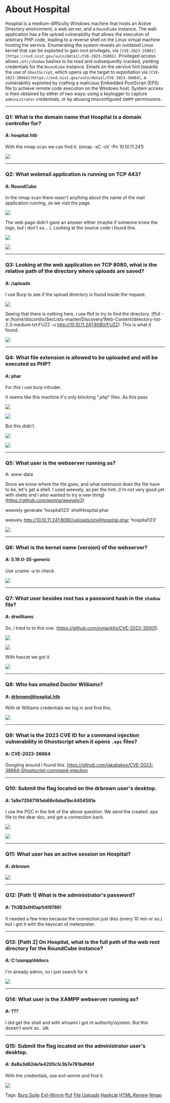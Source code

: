 
# About Hospital

Hospital is a medium-difficulty Windows machine that hosts an Active Directory environment, a web server, and a `RoundCube` instance. The web application has a file upload vulnerability that allows the execution of arbitrary PHP code, leading to a reverse shell on the Linux virtual machine hosting the service. Enumerating the system reveals an outdated Linux kernel that can be exploited to gain root privileges, via `[CVE-2023-35001](https://nvd.nist.gov/vuln/detail/CVE-2023-35001)`. Privileged access allows `/etc/shadow` hashes to be read and subsequently cracked, yielding credentials for the `RoundCube` instance. Emails on the service hint towards the use of `GhostScript`, which opens up the target to exploitation via `[CVE-2023-36664](https://nvd.nist.gov/vuln/detail/CVE-2023-36664)`, a vulnerability exploited by crafting a malicious Embedded PostScript (EPS) file to achieve remote code execution on the Windows host. System access is then obtained by either of two ways: using a keylogger to capture `administrator` credentials, or by abusing misconfigured `XAMPP` permissions.

___

### Q1: What is the domain name that Hospital is a domain controller for?

#### A: hospital.htb

With the nmap scan we can find it. (nmap -sC -sV -Pn 10.10.11.241)

![](../../Img/Pasted%20image%2020250505152955.png)

___

### Q2: What webmail application is running on TCP 443?

#### A: RoundCube

In the nmap scan there wasn't anything about the name of the mail application running, se we visit the page.

![](../../Img/Pasted%20image%2020250505153433.png)

The web page didn't gave an answer either (maybe if someone knew the logo, but i don't so... ).
Looking at the source code i found this.

![](../../Img/Pasted%20image%2020250505153618.png)

![](../../Img/Pasted%20image%2020250505153712.png)

___

### Q3: Looking at the web application on TCP 8080, what is the relative path of the directory where uploads are saved?

#### A: /uploads

I use Burp to see if the upload directory is found inside the request.

![](../../Img/Pasted%20image%2020250505155307.png)

Seeing that there is nothing here, i use ffuf to try to find the directory. (ffuf -w /home/discordio/SecLists-master/Discovery/Web-Content/directory-list-2.3-medium.txt:FUZZ -u http://10.10.11.241:8080/FUZZ).
This is what it found.

![](../../Img/Pasted%20image%2020250505160616.png)

___

### Q4: What file extension is allowed to be uploaded and will be executed as PHP?

#### A: phar

For this i use burp intruder.

It seems like this machine it's only blocking ".php" files. As this pass

![](../../Img/Pasted%20image%2020250505165027.png)

![](../../Img/Pasted%20image%2020250505165038.png)

But this didn't.

![](../../Img/Pasted%20image%2020250505164702.png)

![](../../Img/Pasted%20image%2020250505164646.png)

___

### Q5: What user is the webserver running as?

A: www-data

Since we know where the file goes, and what extension does the file have to be, let's get a shell.
I used weevely, as per the hint. (i'm not very good yet with shells and i also wanted to try a new thing) (https://github.com/epinna/weevely3)

weevely generate 'hospital123' shellHospital.phar

weevely http://10.10.11.241:8080/uploads/shellHospital.phar 'hospital123'

![](../../Img/Pasted%20image%2020250505170017.png)

___

### Q6: What is the kernel name (version) of the webserver?

#### A: 5.19.0-35-generic

Use uname -a to check.

![](../../Img/Pasted%20image%2020250505171158.png)

___

### Q7: What user besides root has a password hash in the `shadow` file?

#### A: drwilliams

So, i tried to to this one. (https://github.com/synacktiv/CVE-2023-35001).

![](../../Img/Pasted%20image%2020250505181711.png)

![](../../Img/Pasted%20image%2020250505181809.png)

With hascat we got it.

![](../../Img/Pasted%20image%2020250505182729.png)


___

### Q8: Who has emailed Doctor Williams?

#### A: drbrown@hospital.htb

With dr Williams credentials we log in and find this.

![](../../Img/Pasted%20image%2020250505182939.png)

___

### Q9: What is the 2023 CVE ID for a command injection vulnerability in Ghostscript when it opens `.eps` files?

#### A: CVE-2023-36664

Googling around i found this.
https://github.com/jakabakos/CVE-2023-36664-Ghostscript-command-injection

___

### Q10: Submit the flag located on the drbrown user's desktop.

#### A: 1a9e73567161eb68c6dad1bc4404581e

I use the POC in the link of the above question.
We send the created .eps file to the dear doc, and get a connection back.

![](../../Img/Pasted%20image%2020250505184059.png)

![](../../Img/Pasted%20image%2020250505184212.png)

___

### Q11: What user has an active session on Hospital?

#### A: drbrown

![](../../Img/Pasted%20image%2020250505185512.png)

___

### Q12: [Path 1] What is the administrator's password?

#### A: Th3B3stH0sp1t4l9786!

It needed a few tries because the connection just dies (every 10 min or so.) but i got it with the keyscan of meterpreter.

___

### Q13: [Path 2] On Hospital, what is the full path of the web root directory for the RoundCube instance?

#### A: C:\xampp\htdocs

I'm already admin, so i just search for it.

![](../../Img/Pasted%20image%2020250505193032.png)

___

### Q14: What user is the XAMPP webserver running as?

#### A: ???

I did get the shell and with whoami i got
nt authority\system. But this doesn't work so.. idk

___

### Q15: Submit the flag located on the administrator user's desktop.

#### A: 8a8a3d62de1e4205c1c3b7e781bdf4bf

With the credentials, use evil-winrm and find it.

![](../../Img/Pasted%20image%2020250505192439.png)

Tags: [Burp Suite](../../Index/Burp%20Suite.md) [Evil-Winrm](../../Index/Evil-Winrm.md) [ffuf](../../Index/ffuf.md) [File Uploads](../../Index/File%20Uploads.md) [Hashcat](../../Index/Hashcat.md) [HTML Review](../../Index/HTML%20Review.md) [Nmap](../../Index/Nmap.md) 